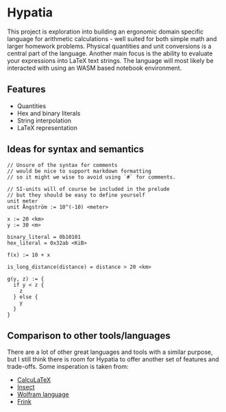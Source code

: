 # Hypatia
This project is exploration into building an ergonomic domain specific language
for arithmetic calculations - well suited for both simple math and larger homework problems. 
Physical quantities and unit conversions is a central part of the language. Another main 
focus is the ability to evaluate your expressions into LaTeX text strings. The language will most 
likely be interacted with using an WASM based notebook environment.

## Features
* Quantities
* Hex and binary literals
* String interpolation
* LaTeX representation

## Ideas for syntax and semantics
```
// Unsure of the syntax for comments
// would be nice to support markdown formatting
// so it might we wise to avoid using `#` for comments.

// SI-units will of course be included in the prelude
// but they should be easy to define yourself
unit meter
unit Ångström := 10^(-10) <meter>

x := 20 <km>
y := 30 <m>

binary_literal = 0b10101
hex_literal = 0x32ab <KiB>

f(x) := 10 + x

is_long_distance(distance) = distance > 20 <km>

g(y, z) := {
  if y < z {
    z
  } else {
    y
  }
}
```

## Comparison to other tools/languages
There are a lot of other great languages and tools with a similar purpose,
but I still think there is room for Hypatia to offer another set of features and trade-offs. 
Some insperation is taken from:
* [CalcuLaTeX](https://github.com/mkhan45/CalcuLaTeX)
* [Insect](https://github.com/sharkdp/insect)
* [Wolfram language](https://www.wolfram.com/language/)
* [Frink](https://frinklang.org/) 